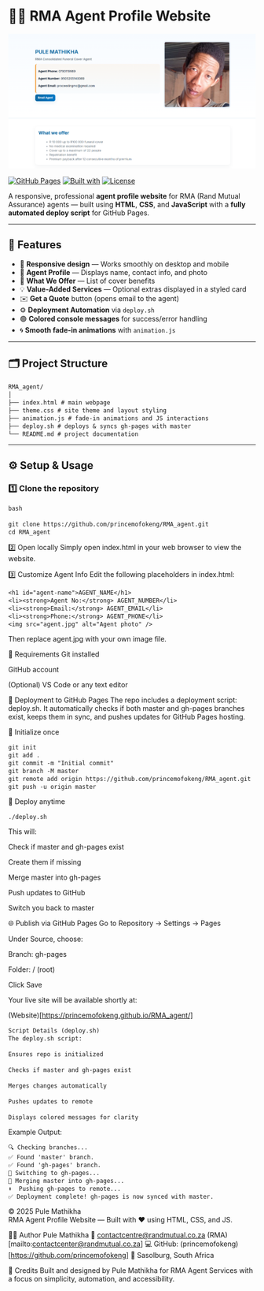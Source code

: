 # 🧑‍💼 RMA Agent Profile Website

![RMA Agent Profile Preview](./img/preview.png)

[![GitHub Pages](https://img.shields.io/badge/Deployed-GitHub%20Pages-blue?logo=github)](https://princemofokeng.github.io/RMA_agent/)
[![Built with](https://img.shields.io/badge/Built%20with-HTML%20%7C%20CSS%20%7C%20JavaScript-orange)](#)
[![License](https://img.shields.io/badge/License-Open--Source-green)](#license)

A responsive, professional **agent profile website** for RMA (Rand Mutual Assurance) agents — built using **HTML**, **CSS**, and **JavaScript** with a **fully automated deploy script** for GitHub Pages.  

---

## 🚀 Features

- 🎨 **Responsive design** — Works smoothly on desktop and mobile  
- 🧾 **Agent Profile** — Displays name, contact info, and photo  
- 💼 **What We Offer** — List of cover benefits  
- 💡 **Value-Added Services** — Optional extras displayed in a styled card  
- ✉️ **Get a Quote** button (opens email to the agent)  
- ⚙️ **Deployment Automation** via `deploy.sh`  
- 🟢 **Colored console messages** for success/error handling  
- 🌀 **Smooth fade-in animations** with `animation.js`

---

## 🗂 Project Structure
```
RMA_agent/
│
├── index.html # main webpage
├── theme.css # site theme and layout styling
├── animation.js # fade-in animations and JS interactions
├── deploy.sh # deploys & syncs gh-pages with master
└── README.md # project documentation
```

---

## ⚙️ Setup & Usage

### 1️⃣ Clone the repository
```
bash

git clone https://github.com/princemofokeng/RMA_agent.git
cd RMA_agent

```

2️⃣ Open locally
Simply open index.html in your web browser to view the website.

3️⃣ Customize Agent Info
Edit the following placeholders in index.html:
```
<h1 id="agent-name">AGENT_NAME</h1>
<li><strong>Agent No:</strong> AGENT_NUMBER</li>
<li><strong>Email:</strong> AGENT_EMAIL</li>
<li><strong>Phone:</strong> AGENT_PHONE</li>
<img src="agent.jpg" alt="Agent photo" />
```

Then replace agent.jpg with your own image file.

🧰 Requirements
Git installed

GitHub account

(Optional) VS Code or any text editor

🚀 Deployment to GitHub Pages
The repo includes a deployment script: deploy.sh.
It automatically checks if both master and gh-pages branches exist, keeps them in sync, and pushes updates for GitHub Pages hosting.

🧩 Initialize once

```
git init
git add .
git commit -m "Initial commit"
git branch -M master
git remote add origin https://github.com/princemofokeng/RMA_agent.git
git push -u origin master

```
🔁 Deploy anytime

```
./deploy.sh
```

This will:

Check if master and gh-pages exist

Create them if missing

Merge master into gh-pages

Push updates to GitHub

Switch you back to master

🌐 Publish via GitHub Pages
Go to Repository → Settings → Pages

Under Source, choose:

Branch: gh-pages

Folder: / (root)

Click Save

Your live site will be available shortly at:

(Website)[https://princemofokeng.github.io/RMA_agent/]

```
Script Details (deploy.sh)
The deploy.sh script:

Ensures repo is initialized

Checks if master and gh-pages exist

Merges changes automatically

Pushes updates to remote

Displays colored messages for clarity
```

Example Output:

```
🔍 Checking branches...
✅ Found 'master' branch.
✅ Found 'gh-pages' branch.
🌿 Switching to gh-pages...
🔁 Merging master into gh-pages...
⬆️  Pushing gh-pages to remote...
✅ Deployment complete! gh-pages is now synced with master.
```


© 2025 Pule Mathikha  
RMA Agent Profile Website — Built with ❤️ using HTML, CSS, and JS.

👨‍💻 Author
Pule Mathikha
📧 contactcentre@randmutual.co.za (RMA)[mailto:contactcenter@randmutual.co.za]
💻 GitHub: (princemofokeng)[https://github.com/princemofokeng]
📍 Sasolburg, South Africa

🧡 Credits
Built and designed by Pule Mathikha
for RMA Agent Services
with a focus on simplicity, automation, and accessibility.



